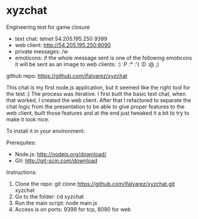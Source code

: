 xyzchat
=======

Engineering test for game closure

- text chat: telnet 54.205.195.250 9399
- web client: http://54.205.195.250:8090
- private messages: /w <username> <message>
- emoticons: if the whole message sent is one of the following emoticons it will be sent as an image to web clients:    :)    :P    :*    :'(    :D    :@    ;)

github repo: https://github.com/ifalvarez/xyzchat

This chat is my first node.js application, but it seemed like the right tool for the test :)
The process was iterative. I first built the basic text chat, when that worked, I created the web client. After that I refactored to separate the chat logic from the presentation to be able to give proper features to the web client, built those features and at the end just tweaked it a bit to try to make it look nice.

To install it in your environment:

Prerequites:
- Node.js: http://nodejs.org/download/
- Git: http://git-scm.com/download

Instructions:

1. Clone the repo:      git clone https://github.com/ifalvarez/xyzchat.git xyzchat
2. Go to the folder:    cd xyzchat
3. Run the main script: node main.js
4. Access is on ports:  9399 for tcp, 8090 for web
